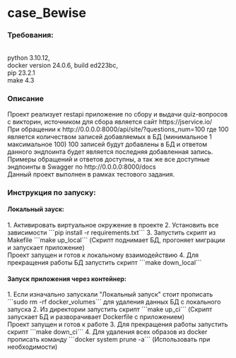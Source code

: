 # case_Bewise
<h3>Требования:</h3>
<br>python 3.10.12,
<br>docker version 24.0.6, build ed223bc,
<br>pip 23.2.1
<br>make 4.3
<h3>Описание</h3>
Проект реализует restapi приложение по сбору и выдачи quiz-вопросов с викторин, источником для сбора является сайт https://jservice.io/
<br>При обращении к http://0.0.0.0:8000/api/site/?questions_num=100 где 100 является количеством записей добавляемых в БД (минимальное 1 максимальное 100) 100 записей будут добавлены в БД и ответом данного эндпоинта будет является последняя добавленная запись.
Примеры обращений и ответов доступны, а так же все доступные эндпоинты в Swagger по http://0.0.0.0:8000/docs
<br>Данный проект выполнен в рамках тестового задания.

<h3>Инструкция по запуску:</h3>
<h4> Локальный зауск: </h4>
1. Активировать виртуальное окружение в проекте
2. Установить все зависимости ```pip install -r requirements.txt```
3. Запустить скрипт из Makefile ```make up_local``` (Скрипт поднимает БД, прогоняет миграции и запускает приложение)
<br> Проект запущен и готов к локальному взаимодействию
4. Для прекращения работы БД запустить скрипт ```make down_local```
<h4> Запуск приложения через контейнер: </h4>
1. Если изначально запускали "Локальный запуск" стоит прописать ```sudo rm -rf docker_volumes``` для удаления данных БД с локального запуска
2. Из директории запустить скрипт ```make up_ci``` (Скрипт запускает БД и разворачивает Dockerfile с приложением)
<br> Проект запущен и готов к работе
3. Для прекращения работы запустить скрипт ```make down_ci```
4. Для удаления всех образов из docker прописать команду ```docker system prune -a``` (Использовать при необходимости)

